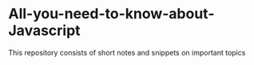 # All-you-need-to-know-about-Javascript
This repository consists of short notes and snippets on important topics
